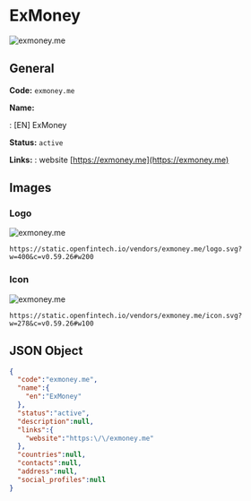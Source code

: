 
# ExMoney 
![exmoney.me](https://static.openfintech.io/vendors/exmoney.me/logo.svg?w=400&c=v0.59.26#w200)  

## General 
 
**Code:** `exmoney.me` 
 
**Name:** 
 
:	[EN] ExMoney 
 
**Status:** `active` 
 
**Links:** 
: website [https://exmoney.me](https://exmoney.me) 
 

## Images 

### Logo 
 
![exmoney.me](https://static.openfintech.io/vendors/exmoney.me/logo.svg?w=400&c=v0.59.26#w200)  

```
https://static.openfintech.io/vendors/exmoney.me/logo.svg?w=400&c=v0.59.26#w200
```  

### Icon 
 
![exmoney.me](https://static.openfintech.io/vendors/exmoney.me/icon.svg?w=278&c=v0.59.26#w100)  

```
https://static.openfintech.io/vendors/exmoney.me/icon.svg?w=278&c=v0.59.26#w100
```  

## JSON Object 

```json
{
  "code":"exmoney.me",
  "name":{
    "en":"ExMoney"
  },
  "status":"active",
  "description":null,
  "links":{
    "website":"https:\/\/exmoney.me"
  },
  "countries":null,
  "contacts":null,
  "address":null,
  "social_profiles":null
}
```  
